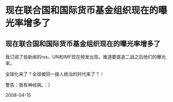 # 现在联合国和国际货币基金组织现在的曝光率增多了

## 现在联合国和国际货币基金组织现在的曝光率增多了

我订阅了些新闻的rss，UN和IMF现在频发出现。难道要直追二战之后他们的曝光率。

全球化来了？全球被同一拨人统治的时代来了？！

警告：我有神经病。：）









2008-04-15